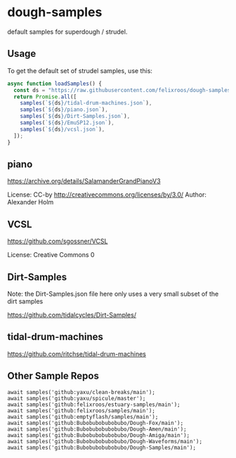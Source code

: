 # dough-samples

default samples for superdough / strudel.

## Usage

To get the default set of strudel samples, use this:

```js
async function loadSamples() {
  const ds = "https://raw.githubusercontent.com/felixroos/dough-samples/main/";
  return Promise.all([
    samples(`${ds}/tidal-drum-machines.json`),
    samples(`${ds}/piano.json`),
    samples(`${ds}/Dirt-Samples.json`),
    samples(`${ds}/EmuSP12.json`),
    samples(`${ds}/vcsl.json`),
  ]);
}
```

## piano

<https://archive.org/details/SalamanderGrandPianoV3>

License: CC-by <http://creativecommons.org/licenses/by/3.0/> Author: Alexander Holm

## VCSL

<https://github.com/sgossner/VCSL>

License: Creative Commons 0

## Dirt-Samples

Note: the Dirt-Samples.json file here only uses a very small subset of the dirt samples

<https://github.com/tidalcycles/Dirt-Samples/>

## tidal-drum-machines

<https://github.com/ritchse/tidal-drum-machines>

## Other Sample Repos

```plaintext
await samples('github:yaxu/clean-breaks/main');
await samples('github:yaxu/spicule/master');
await samples('github:felixroos/estuary-samples/main');
await samples('github:felixroos/samples/main');
await samples('github:emptyflash/samples/main');
await samples('github:Bubobubobubobubo/Dough-Fox/main');
await samples('github:Bubobubobubobubo/Dough-Amen/main');
await samples('github:Bubobubobubobubo/Dough-Amiga/main');
await samples('github:Bubobubobubobubo/Dough-Waveforms/main');
await samples('github:Bubobubobubobubo/Dough-Samples/main');
```
